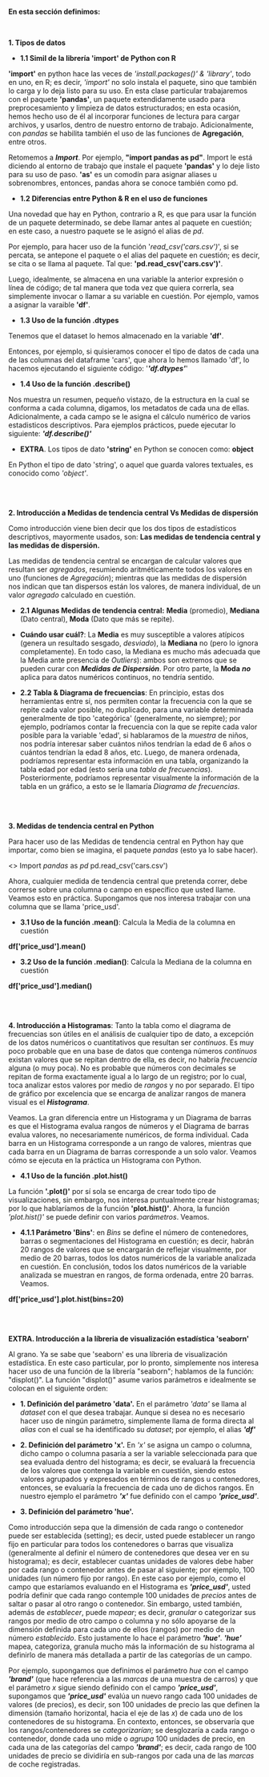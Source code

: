 **En esta sección definimos:**

<br>

**1. Tipos de datos**

* **1.1 Simil de la librería 'import' de Python con R**

**'import'** en python hace las veces de *'install.packages()' & 'library'*, todo en uno, en R; es decir, *'import'* no solo instala el paquete, sino que también lo carga y lo deja listo para su uso. En esta clase particular trabajaremos con el paquete **'pandas'**, un paquete extendidamente usado para preprocesamiento y limpieza de datos estructurados; en esta ocasión, hemos hecho uso de él al incorporar funciones de lectura para cargar archivos, y usarlos, dentro de nuestro entorno de trabajo. Adicionalmente, con _pandas_ se habilita también el uso de las funciones de **Agregación**, entre otros. 

Retomemos a **_Import_**. Por ejemplo, **"import pandas as pd"**. Import le está diciendo al entorno de trabajo que instale el paquete **'pandas'** y lo deje listo para su uso de paso. **'as'** es un comodín para asignar aliases u sobrenombres, entonces, pandas ahora se conoce también como pd. 


* **1.2 Diferencias entre Python & R en el uso de funciones**

Una novedad que hay en Python, contrario a R, es que para usar la función de un paquete determinado, se debe llamar antes al paquete en cuestión; en este caso, a nuestro paquete se le asignó el alias de *pd*. 

Por ejemplo, para hacer uso de la función '*read_csv('cars.csv')*', si se percata, se antepone el paquete o el alias del paquete en cuestión; es decir, se cita o se llama al paquete. Tal que: **'pd.read_csv('cars.csv')'**.

Luego, idealmente, se almacena en una variable la anterior expresión o línea de código; de tal manera que toda vez que quiera correrla, sea simplemente invocar o llamar a su variable en cuestión. Por ejemplo, vamos a asignar la varaible **'df'**.


* **1.3 Uso de la función .dtypes**

Tenemos que el dataset lo hemos almacenado en la variable **'df'**. 

Entonces, por ejemplo, si quisieramos conocer el tipo de datos de cada una de las columnas del dataframe 'cars', que ahora lo hemos llamado 'df', lo hacemos ejecutando el siguiente código: '**_'df.dtypes'_**'


* **1.4 Uso de la función .describe()**

Nos muestra un resumen, pequeño vistazo, de la estructura en la cual se conforma a cada columna, digamos, los metadatos de cada una de ellas. Adicionalmente, a cada campo se le asigna el cálculo numérico de varios estadisticos descriptivos. Para ejemplos prácticos, puede ejecutar lo siguiente: **_'df.describe()'_**


* **EXTRA**. Los tipos de dato **'string'** en Python se conocen como: **object**

En Python el tipo de dato 'string', o aquel que guarda valores textuales, es conocido como _'object'_.


<br>
<br>


**2. Introducción a Medidas de tendencia central Vs Medidas de dispersión**

Como introducción viene bien decir que los dos tipos de estadísticos descriptivos, mayormente usados, son: **Las medidas de tendencia central y las medidas de dispersión.**

Las medidas de tendencia central se encargan de calcular valores que resultan ser *agregados*, resumiendo aritméticamente todos los valores en uno (funciones de _Agregación_); mientras que las medidas de dispersión nos indican que tan dispersos están los valores, de manera individual, de un valor *agregado* calculado en cuestión.   

* **2.1 Algunas Medidas de tendencia central:** **Media** (promedio), **Mediana** (Dato central), **Moda** (Dato que más se repite). 

* **Cuándo usar cuál?**: La **Media** es muy susceptible a valores atípicos (genera un resultado sesgado, _desviado_), la **Mediana** no (pero lo ignora completamente). En todo caso, la Mediana es mucho más adecuada que la Media ante presencia de _Outliers_): ambos son extremos que se pueden curar con **_Medidas de Dispersión_**. Por otro parte, la **Moda** **_no_** aplica para datos numéricos continuos, no tendría sentido. 

* **2.2 Tabla & Diagrama de frecuencias**: En principio, estas dos herramientas entre sí, nos permiten contar la frecuencia con la que se repite cada valor posible, no duplicado, para una variable determinada generalmente de tipo 'categórica' (generalmente, no siempre); por ejemplo, podríamos contar la frecuencia con la que se repite cada valor posible para la variable 'edad', si hablaramos de la *muestra* de niños, nos podría interesar saber cuántos niños tendrían la edad de 6 años o cuántos tendrían la edad 8 años, etc. Luego, de manera ordenada, podríamos representar esta información en una tabla, organizando la tabla edad por edad (esto sería una *tabla de frecuencias*). Posteriormente, podríamos representar visualmente la información de la tabla en un gráfico, a esto se le llamaría *Diagrama de frecuencias*.  

<br>
<br>

**3. Medidas de tendencia central en Python**

Para hacer uso de las Medidas de tendencia central en Python hay que importar, como bien se imagina, el paquete _pandas_ (esto ya lo sabe hacer). 

<> Import *pandas* as *pd*
pd.read_csv('cars.csv')

Ahora, cualquier medida de tendencia central que pretenda correr, debe correrse sobre una columna o campo en específico que usted llame. Veamos esto en práctica. Supongamos que nos interesa trabajar con una columna que se llama 'price_usd'.

* **3.1 Uso de la función .mean()**: Calcula la Media de la columna en cuestión

**df['price_usd'].mean()**

* **3.2 Uso de la función .median()**: Calcula la Mediana de la columna en cuestión

**df['price_usd'].median()**

<br>
<br>

**4. Introducción a Histogramas**: Tanto la tabla como el diagrama de frecuencias son útiles en el análisis de cualquier tipo de dato, a excepción de los datos numéricos o cuantitativos que resultan ser *continuos*. Es muy poco probable que en una base de datos que contenga números *continuos* existan valores que se repitan dentro de ella, es decir, no habría *frecuencia* alguna (o muy poca). No es probable que números con decimales se repitan de forma exactamente igual a lo largo de un registro; por lo cual, toca analizar estos valores por medio de _rangos_ y no por separado. El tipo de gráfico por excelencia que se encarga de analizar rangos de manera visual es el **_Histograma_**.

Veamos. La gran diferencia entre un Histograma y un Diagrama de barras es que el Histograma evalua rangos de números y el Diagrama de barras evalua valores, no necesariamente numéricos, de forma individual. Cada barra en un Histograma corresponde a un rango de valores, mientras que cada barra en un Diagrama de barras corresponde a un solo valor. Veamos cómo se ejecuta en la práctica un Histograma con Python.

* **4.1 Uso de la función .plot.hist()**

La función **'.plot()'** por sí sola se encarga de crear todo tipo de visualizaciones, sin embargo, nos interesa puntualmente crear histogramas; por lo que hablaríamos de la función **'plot.hist()'**. Ahora, la función *'plot.hist()'* se puede definir con varios _parámetros_. Veamos.

* **4.1.1 Parámetro 'Bins'**: en *Bins* se define el número de contenedores, barras o segmentaciones del Histograma en cuestión; es decir, habrán 20 rangos de valores que se encargarán de reflejar visualmente, por medio de 20 barras, todos los datos numéricos de la variable analizada en cuestión. En conclusión, todos los datos numéricos de la variable analizada se muestran en rangos, de forma ordenada, entre 20 barras. Veamos.

 **df['price_usd'].plot.hist(bins=20)**

<br>
<br>

**EXTRA. Introducción a la líbreria de visualización estadística 'seaborn'**

Al grano. Ya se sabe que 'seaborn' es una líbreria de visualización estadística. En este caso particular, por lo pronto, simplemente nos interesa hacer uso de una función de la librería "seaborn"; hablamos de la función: "displot()". La función "displot()" asume varios parámetros e idealmente se colocan en el siguiente orden:

* **1. Definición del parámetro 'data'.** En el parámetro _'data'_ se llama al _dataset_ con el que desea trabajar. Aunque si desea no es necesario hacer uso de ningún parámetro, simplemente llama de forma directa al *alias* con el cual se ha identificado su *dataset*; por ejemplo, el alias ***'df'***

* **2. Definición del parámetro 'x'.** En *'x'* se asigna un campo o columna, dicho campo o columna pasaría a ser la variable seleccionada para que sea evaluada dentro del histograma; es decir, se evaluará la frecuencia de los valores que contenga la variable en cuestión, siendo estos valores agrupados y expresados en términos de rangos u contenedores, entonces, se evaluaría la frecuencia de cada uno de dichos rangos. En nuestro ejemplo el parámetro ***'x'*** fue definido con el campo ***'price_usd'***.

* **3. Definición del parámetro 'hue'.**

Como introducción sepa que la dimensión de cada rango o contenedor puede ser establecida (setting); es decir, usted puede establecer un rango fijo en particular para todos los contenedores o barras que visualiza (generalmente al definir el número de contenedores que desea ver en su histograma); es decir, establecer cuantas unidades de valores debe haber por cada rango o contenedor antes de pasar al siguiente; por ejemplo, 100 unidades (un número fijo por rango). En este caso por ejemplo, como el campo que estaríamos evaluando en el Histograma es ***'price_usd'***, usted podría definir que cada rango contemple 100 unidades de *precios* antes de saltar o pasar al otro rango o contenedor. Sin embargo, usted también, además de _establecer_, puede _mapear_; es decir, *granular* o categorizar sus rangos por medio de otro campo o columna y no sólo apoyarse de la dimensión definida para cada uno de ellos (rangos) por medio de un número _establecido_. Esto justamente lo hace el parámetro ***'hue'***. ***'hue'*** mapea, categoriza, granula mucho más la información de su histograma al definirlo de manera más detallada a partir de las categorías de un campo.

Por ejemplo, supongamos que definimos el parámetro _hue_ con el campo ***'brand'*** (que hace referencia a las *marcas* de una muestra de carros) y que el parámetro _x_ sigue siendo definido con el campo ***'price_usd'***, supongamos que ***'price_usd'*** evalúa un nuevo rango cada 100 unidades de valores (de precios), es decir, son 100 unidades de precio las que definen la dimensión (tamaño horizontal, hacia el eje de las *x*) de cada uno de los contenedores de su histograma. En contexto, entonces, se observaría que los rangos/contenedores se _categorizarían_; se desglozaría a cada rango o contenedor, donde cada uno mide o _agrupa_ 100 unidades de precio, en cada una de las categorías del campo ***'brand'***; es decir, cada rango de 100 unidades de precio se dividiría en sub-rangos por cada una de las _marcas_ de coche registradas.
